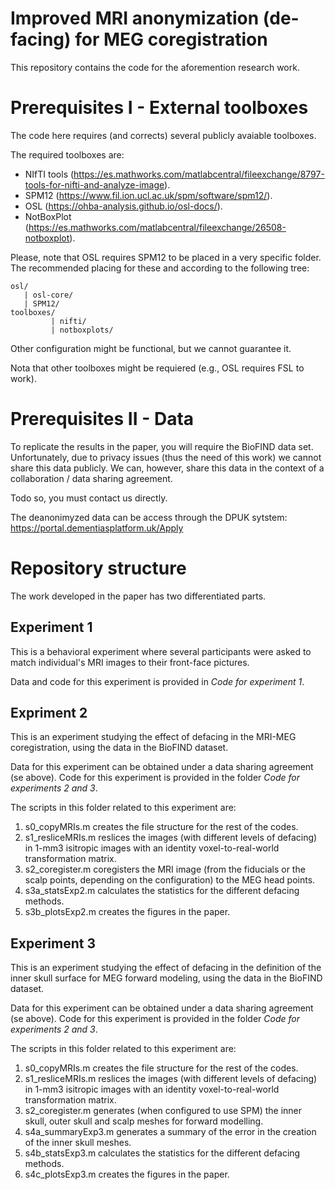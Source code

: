 # Improved MRI anonymization (de-facing) for MEG coregistration

This repository contains the code for the aforemention research work.


# Prerequisites I - External toolboxes

The code here requires (and corrects) several publicly avaiable toolboxes.

The required toolboxes are:
* NIfTI tools (https://es.mathworks.com/matlabcentral/fileexchange/8797-tools-for-nifti-and-analyze-image).
* SPM12 (https://www.fil.ion.ucl.ac.uk/spm/software/spm12/).
* OSL (https://ohba-analysis.github.io/osl-docs/).
* NotBoxPlot (https://es.mathworks.com/matlabcentral/fileexchange/26508-notboxplot).

Please, note that OSL requires SPM12 to be placed in a very specific folder. The recommended placing for these and according to the following tree:

```
osl/
   | osl-core/
   | SPM12/
toolboxes/
         | nifti/
         | notboxplots/
```  

Other configuration might be functional, but we cannot guarantee it.

Nota that other toolboxes might be requiered (e.g., OSL requires FSL to work).


# Prerequisites II - Data

To replicate the results in the paper, you will require the BioFIND data set. Unfortunately, due to privacy issues (thus the need of this work) we cannot share this data publicly. We can, however, share this data in the context of a collaboration / data sharing agreement.

Todo so, you must contact us directly.

The deanonimyzed data can be access through the DPUK sytstem: https://portal.dementiasplatform.uk/Apply


# Repository structure

The work developed in the paper has two differentiated parts.

## Experiment 1

This is a behavioral experiment where several participants were asked to match individual's MRI images to their front-face pictures.

Data and code for this experiment is provided in *Code for experiment 1*.

## Expriment 2

This is an experiment studying the effect of defacing in the MRI-MEG coregistration, using the data in the BioFIND dataset.

Data for this experiment can be obtained under a data sharing agreement (se above). Code for this experiment is provided in the folder *Code for experiments 2 and 3*.

The scripts in this folder related to this experiment are:
1. s0_copyMRIs.m creates the file structure for the rest of the codes.
2. s1_resliceMRIs.m reslices the images (with different levels of defacing) in 1-mm3 isitropic images with an identity voxel-to-real-world transformation matrix.
3. s2_coregister.m coregisters the MRI image (from the fiducials or the scalp points, depending on the configuration) to the MEG head points.
4. s3a_statsExp2.m calculates the statistics for the different defacing methods.
5. s3b_plotsExp2.m creates the figures in the paper.

## Experiment 3

This is an experiment studying the effect of defacing in the definition of the inner skull surface for MEG forward modeling, using the data in the BioFIND dataset.

Data for this experiment can be obtained under a data sharing agreement (se above). Code for this experiment is provided in the folder *Code for experiments 2 and 3*.

The scripts in this folder related to this experiment are:
1. s0_copyMRIs.m creates the file structure for the rest of the codes.
2. s1_resliceMRIs.m reslices the images (with different levels of defacing) in 1-mm3 isitropic images with an identity voxel-to-real-world transformation matrix.
3. s2_coregister.m generates (when configured to use SPM) the inner skull, outer skull and scalp meshes for forward modelling.
4. s4a_summaryExp3.m generates a summary of the error in the creation of the inner skull meshes.
5. s4b_statsExp3.m calculates the statistics for the different defacing methods.
6. s4c_plotsExp3.m creates the figures in the paper.
